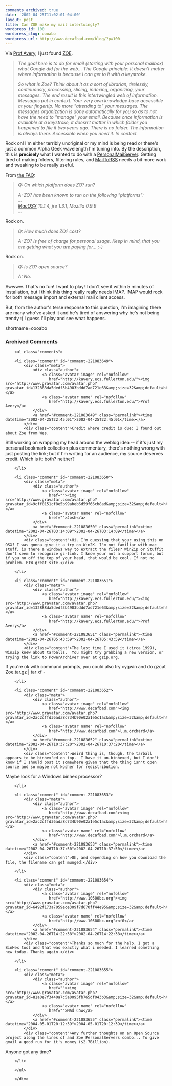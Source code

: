 ```yaml
---
comments_archived: true
date: '2002-04-25T11:02:01-04:00'
layout: post
title: Can ZOE make my mail intertwingly?
wordpress_id: 100
wordpress_slug: oooabo
wordpress_url: http://www.decafbad.com/blog/?p=100
---
```

<p>Via <a href="http://radio.weblogs.com/0106939/2002/04/24.html#a7">Prof Avery</a>, I just found <a href="http://homepage.mac.com/zoe_info/Resume3.html">ZOE</a>.<blockquote><i>The goal here is to do for email (starting with your personal mailbox) what Google did for the web... The Google principle: It doesn't matter where information is because I can get to it with a keystroke.</p>
<p>So what is Zoe? Think about it as a sort of librarian, tirelessly, continuously, processing, slicing, indexing, organizing, your messages. The end result is this intertwingled web of information. Messages put in context. Your very own knowledge base accessible at your fingertip. No more "attending to" your messages. The messages organization is done automatically for you so as to not have the need to "manage" your email. Because once information is available at a keystroke, it doesn't matter in which folder you happened to file it two years ago. There is no folder. The information is always there. Accessible when you need it. In context.</i></blockquote></p>
<p>Rock on!  I'm either terribly unoriginal or my mind is being read or there's just a common Alpha Geek wavelength I'm tuning into.  By the description, this is <b>precisely</b> what I wanted to do with a <a href="http://www.decafbad.com/twiki/bin/view/Main/PersonalMailServer">PersonalMailServer</a>.  Getting tired of making folders, filtering rules, and <a href="http://www.decafbad.com/twiki/bin/view/Main/PersonalMailServer">MailToRSS</a> needs a bit more work and tweaking to be really useful.  </p>
<p>From <a href="http://homepage.mac.com/zoe_info/Education6.html">the FAQ</a>:<blockquote><i>Q: On which platform does ZO? run?</p>
<p>A: ZO? has been known to run on the following "platforms":<br />
...<br />
<a href="http://www.decafbad.com/twiki/bin/view/Main/MacOSX">MacOSX</a> 10.1.4, jre 1.3.1, Mozilla 0.9.9<br />
...</i></blockquote>Rock on.<blockquote><i>Q: How much does ZO? cost?</p>
<p>A: ZO? is free of charge for personal usage. Keep in mind, that you are getting what you are paying for... ;-)</i></blockquote>Rock on.<blockquote><i>Q: Is ZO? open source?</p>
<p>A: No.</i></blockquote>Awwww.  That's no fun!  I want to play!  I don't see it within 5 minutes of installation, but I think this thing really really needs IMAP.  IMAP would rock for both message import and external mail client access.</p>
<p>But, from the author's terse response to this question, I'm imagining there are many who've asked it and he's tired of answering why he's not being trendy :)  I guess I'll play and see what happens.</p>
<!--more-->
shortname=oooabo

<div id="comments" class="comments archived-comments">
            <h3>Archived Comments</h3>
            
        <ul class="comments">
            
        <li class="comment" id="comment-221083649">
            <div class="meta">
                <div class="author">
                    <a class="avatar image" rel="nofollow" 
                       href="http://kavery.ecs.fullerton.edu/"><img src="http://www.gravatar.com/avatar.php?gravatar_id=132888da5dedf3b4903bddd7ad721e63&amp;size=32&amp;default=http://mediacdn.disqus.com/1320279820/images/noavatar32.png"/></a>
                    <a class="avatar name" rel="nofollow" 
                       href="http://kavery.ecs.fullerton.edu/">Prof Avery</a>
                </div>
                <a href="#comment-221083649" class="permalink"><time datetime="2002-04-25T22:45:01">2002-04-25T22:45:01</time></a>
            </div>
            <div class="content">Credit where credit is due: I found out about Zoe from Wes.

Still working on wrapping my head around the weblog idea -- if it's just my personal bookmark collection plus commentary, there's nothing wrong with just posting the link; but if I'm writing for an audience, my source deserves credit.  Which is it: both? neither?</div>
            
        </li>
    
        <li class="comment" id="comment-221083650">
            <div class="meta">
                <div class="author">
                    <a class="avatar image" rel="nofollow" 
                       href=""><img src="http://www.gravatar.com/avatar.php?gravatar_id=9cff0151cf8e5b99abeb6d59f66cb8ad&amp;size=32&amp;default=http://mediacdn.disqus.com/1320279820/images/noavatar32.png"/></a>
                    <a class="avatar name" rel="nofollow" 
                       href="">Josh</a>
                </div>
                <a href="#comment-221083650" class="permalink"><time datetime="2002-04-26T03:14:09">2002-04-26T03:14:09</time></a>
            </div>
            <div class="content">Hi. I'm guessing that your using this on OSX? I was gonna give it a try on Win2K. I'm not familiar with mac stuff, is there a windows way to extract the files? WinZip or Stuffit don't seem to recognize gz-link. I know your not a support forum, but if you no off the top of your head, that would be cool. If not no problem. BTW great site.</div>
            
        </li>
    
        <li class="comment" id="comment-221083651">
            <div class="meta">
                <div class="author">
                    <a class="avatar image" rel="nofollow" 
                       href="http://kavery.ecs.fullerton.edu/"><img src="http://www.gravatar.com/avatar.php?gravatar_id=132888da5dedf3b4903bddd7ad721e63&amp;size=32&amp;default=http://mediacdn.disqus.com/1320279820/images/noavatar32.png"/></a>
                    <a class="avatar name" rel="nofollow" 
                       href="http://kavery.ecs.fullerton.edu/">Prof Avery</a>
                </div>
                <a href="#comment-221083651" class="permalink"><time datetime="2002-04-26T05:43:59">2002-04-26T05:43:59</time></a>
            </div>
            <div class="content">The last time I used it (circa 1999), WinZip knew about tarballs.  You might try grabbing a new version, or trying the link to PowerArchiver over at gzip.org.

If you're ok with command prompts, you could also try cygwin and do
 gzcat Zoe.tar.gz | tar xf -</div>
            
        </li>
    
        <li class="comment" id="comment-221083652">
            <div class="meta">
                <div class="author">
                    <a class="avatar image" rel="nofollow" 
                       href="http://www.decafbad.com"><img src="http://www.gravatar.com/avatar.php?gravatar_id=2ac2cffd36ada8c734b90e02a1e5c1ac&amp;size=32&amp;default=http://mediacdn.disqus.com/1320279820/images/noavatar32.png"/></a>
                    <a class="avatar name" rel="nofollow" 
                       href="http://www.decafbad.com">l.m.orchard</a>
                </div>
                <a href="#comment-221083652" class="permalink"><time datetime="2002-04-26T10:37:20">2002-04-26T10:37:20</time></a>
            </div>
            <div class="content">Weird thing is, though, the tarball appears to be binhex'ed on top.  I have it un-binhexed, but I don't know if I should post it somewhere given that the thing isn't open source and so maybe not kosher for redistribution.

Maybe look for a Windows binhex processor?</div>
            
        </li>
    
        <li class="comment" id="comment-221083653">
            <div class="meta">
                <div class="author">
                    <a class="avatar image" rel="nofollow" 
                       href="http://www.decafbad.com"><img src="http://www.gravatar.com/avatar.php?gravatar_id=2ac2cffd36ada8c734b90e02a1e5c1ac&amp;size=32&amp;default=http://mediacdn.disqus.com/1320279820/images/noavatar32.png"/></a>
                    <a class="avatar name" rel="nofollow" 
                       href="http://www.decafbad.com">l.m.orchard</a>
                </div>
                <a href="#comment-221083653" class="permalink"><time datetime="2002-04-26T10:37:50">2002-04-26T10:37:50</time></a>
            </div>
            <div class="content">Oh, and depending on how you download the file, the filename can get munged.</div>
            
        </li>
    
        <li class="comment" id="comment-221083654">
            <div class="meta">
                <div class="author">
                    <a class="avatar image" rel="nofollow" 
                       href="http://www.10500bc.org"><img src="http://www.gravatar.com/avatar.php?gravatar_id=6492f173a7059ece309f7d670ff44e95&amp;size=32&amp;default=http://mediacdn.disqus.com/1320279820/images/noavatar32.png"/></a>
                    <a class="avatar name" rel="nofollow" 
                       href="http://www.10500bc.org">nf0</a>
                </div>
                <a href="#comment-221083654" class="permalink"><time datetime="2002-04-26T14:22:38">2002-04-26T14:22:38</time></a>
            </div>
            <div class="content">Thanks so much for the help. I got a BinHex tool and that was exactly what i needed. I learned something new today. Thanks again.</div>
            
        </li>
    
        <li class="comment" id="comment-221083655">
            <div class="meta">
                <div class="author">
                    <a class="avatar image" rel="nofollow" 
                       href=""><img src="http://www.gravatar.com/avatar.php?gravatar_id=81a0e7f3440a7c5a0095fb765df043b3&amp;size=32&amp;default=http://mediacdn.disqus.com/1320279820/images/noavatar32.png"/></a>
                    <a class="avatar name" rel="nofollow" 
                       href="">Mad Cow</a>
                </div>
                <a href="#comment-221083655" class="permalink"><time datetime="2004-05-01T20:12:39">2004-05-01T20:12:39</time></a>
            </div>
            <div class="content">Any further thoughts on an Open Source project along the lines of and Zoe PersonalServers combo... To give gmail a good run for it's money ($2.7Billion).

Anyone got any time?</div>
            
        </li>
    
        </ul>
    
        </div>
    